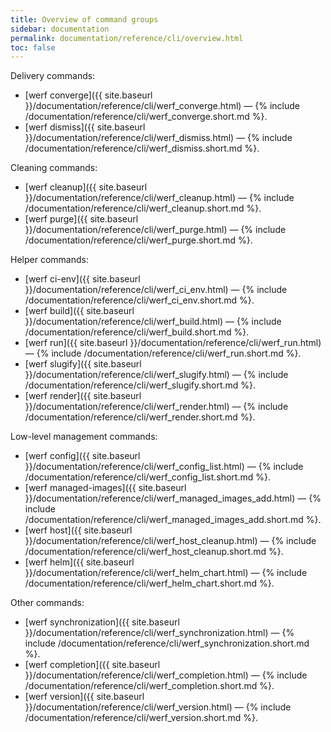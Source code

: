 ```yaml
---
title: Overview of command groups
sidebar: documentation
permalink: documentation/reference/cli/overview.html
toc: false
---
```


Delivery commands:
 - [werf converge]({{ site.baseurl }}/documentation/reference/cli/werf_converge.html) — {% include /documentation/reference/cli/werf_converge.short.md %}.
 - [werf dismiss]({{ site.baseurl }}/documentation/reference/cli/werf_dismiss.html) — {% include /documentation/reference/cli/werf_dismiss.short.md %}.

Cleaning commands:
 - [werf cleanup]({{ site.baseurl }}/documentation/reference/cli/werf_cleanup.html) — {% include /documentation/reference/cli/werf_cleanup.short.md %}.
 - [werf purge]({{ site.baseurl }}/documentation/reference/cli/werf_purge.html) — {% include /documentation/reference/cli/werf_purge.short.md %}.

Helper commands:
 - [werf ci-env]({{ site.baseurl }}/documentation/reference/cli/werf_ci_env.html) — {% include /documentation/reference/cli/werf_ci_env.short.md %}.
 - [werf build]({{ site.baseurl }}/documentation/reference/cli/werf_build.html) — {% include /documentation/reference/cli/werf_build.short.md %}.
 - [werf run]({{ site.baseurl }}/documentation/reference/cli/werf_run.html) — {% include /documentation/reference/cli/werf_run.short.md %}.
 - [werf slugify]({{ site.baseurl }}/documentation/reference/cli/werf_slugify.html) — {% include /documentation/reference/cli/werf_slugify.short.md %}.
 - [werf render]({{ site.baseurl }}/documentation/reference/cli/werf_render.html) — {% include /documentation/reference/cli/werf_render.short.md %}.

Low-level management commands:
 - [werf config]({{ site.baseurl }}/documentation/reference/cli/werf_config_list.html) — {% include /documentation/reference/cli/werf_config_list.short.md %}.
 - [werf managed-images]({{ site.baseurl }}/documentation/reference/cli/werf_managed_images_add.html) — {% include /documentation/reference/cli/werf_managed_images_add.short.md %}.
 - [werf host]({{ site.baseurl }}/documentation/reference/cli/werf_host_cleanup.html) — {% include /documentation/reference/cli/werf_host_cleanup.short.md %}.
 - [werf helm]({{ site.baseurl }}/documentation/reference/cli/werf_helm_chart.html) — {% include /documentation/reference/cli/werf_helm_chart.short.md %}.

Other commands:
 - [werf synchronization]({{ site.baseurl }}/documentation/reference/cli/werf_synchronization.html) — {% include /documentation/reference/cli/werf_synchronization.short.md %}.
 - [werf completion]({{ site.baseurl }}/documentation/reference/cli/werf_completion.html) — {% include /documentation/reference/cli/werf_completion.short.md %}.
 - [werf version]({{ site.baseurl }}/documentation/reference/cli/werf_version.html) — {% include /documentation/reference/cli/werf_version.short.md %}.
